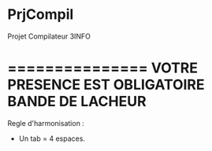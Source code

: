PrjCompil
=========

Projet Compilateur 3INFO


===============
VOTRE PRESENCE EST OBLIGATOIRE BANDE DE LACHEUR
===============


Regle d'harmonisation  :

  - Un tab = 4 espaces. 
  

